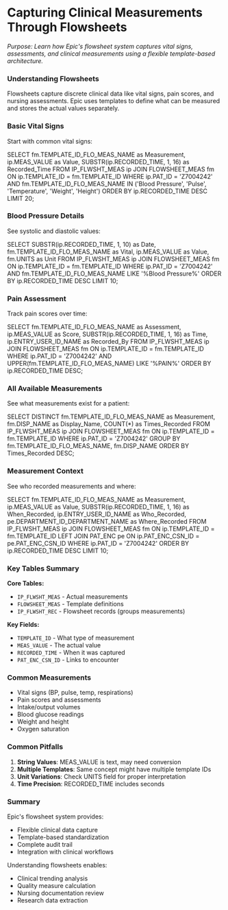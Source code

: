 # Capturing Clinical Measurements Through Flowsheets

*Purpose: Learn how Epic's flowsheet system captures vital signs, assessments, and clinical measurements using a flexible template-based architecture.*

### Understanding Flowsheets

Flowsheets capture discrete clinical data like vital signs, pain scores, and nursing assessments. Epic uses templates to define what can be measured and stores the actual values separately.

### Basic Vital Signs

Start with common vital signs:

<example-query description="View recent vital signs">
SELECT 
    fm.TEMPLATE_ID_FLO_MEAS_NAME as Measurement,
    ip.MEAS_VALUE as Value,
    SUBSTR(ip.RECORDED_TIME, 1, 16) as Recorded_Time
FROM IP_FLWSHT_MEAS ip
JOIN FLOWSHEET_MEAS fm ON ip.TEMPLATE_ID = fm.TEMPLATE_ID
WHERE ip.PAT_ID = 'Z7004242'
  AND fm.TEMPLATE_ID_FLO_MEAS_NAME IN ('Blood Pressure', 'Pulse', 'Temperature', 'Weight', 'Height')
ORDER BY ip.RECORDED_TIME DESC
LIMIT 20;
</example-query>

### Blood Pressure Details

See systolic and diastolic values:

<example-query description="Track blood pressure readings">
SELECT 
    SUBSTR(ip.RECORDED_TIME, 1, 10) as Date,
    fm.TEMPLATE_ID_FLO_MEAS_NAME as Vital,
    ip.MEAS_VALUE as Value,
    fm.UNITS as Unit
FROM IP_FLWSHT_MEAS ip
JOIN FLOWSHEET_MEAS fm ON ip.TEMPLATE_ID = fm.TEMPLATE_ID
WHERE ip.PAT_ID = 'Z7004242'
  AND fm.TEMPLATE_ID_FLO_MEAS_NAME LIKE '%Blood Pressure%'
ORDER BY ip.RECORDED_TIME DESC
LIMIT 10;
</example-query>

### Pain Assessment

Track pain scores over time:

<example-query description="View pain assessments">
SELECT 
    fm.TEMPLATE_ID_FLO_MEAS_NAME as Assessment,
    ip.MEAS_VALUE as Score,
    SUBSTR(ip.RECORDED_TIME, 1, 16) as Time,
    ip.ENTRY_USER_ID_NAME as Recorded_By
FROM IP_FLWSHT_MEAS ip
JOIN FLOWSHEET_MEAS fm ON ip.TEMPLATE_ID = fm.TEMPLATE_ID
WHERE ip.PAT_ID = 'Z7004242'
  AND UPPER(fm.TEMPLATE_ID_FLO_MEAS_NAME) LIKE '%PAIN%'
ORDER BY ip.RECORDED_TIME DESC;
</example-query>

### All Available Measurements

See what measurements exist for a patient:

<example-query description="List all flowsheet measurements">
SELECT DISTINCT
    fm.TEMPLATE_ID_FLO_MEAS_NAME as Measurement,
    fm.DISP_NAME as Display_Name,
    COUNT(*) as Times_Recorded
FROM IP_FLWSHT_MEAS ip
JOIN FLOWSHEET_MEAS fm ON ip.TEMPLATE_ID = fm.TEMPLATE_ID
WHERE ip.PAT_ID = 'Z7004242'
GROUP BY fm.TEMPLATE_ID_FLO_MEAS_NAME, fm.DISP_NAME
ORDER BY Times_Recorded DESC;
</example-query>

### Measurement Context

See who recorded measurements and where:

<example-query description="View measurement context">
SELECT 
    fm.TEMPLATE_ID_FLO_MEAS_NAME as Measurement,
    ip.MEAS_VALUE as Value,
    SUBSTR(ip.RECORDED_TIME, 1, 16) as When_Recorded,
    ip.ENTRY_USER_ID_NAME as Who_Recorded,
    pe.DEPARTMENT_ID_DEPARTMENT_NAME as Where_Recorded
FROM IP_FLWSHT_MEAS ip
JOIN FLOWSHEET_MEAS fm ON ip.TEMPLATE_ID = fm.TEMPLATE_ID
LEFT JOIN PAT_ENC pe ON ip.PAT_ENC_CSN_ID = pe.PAT_ENC_CSN_ID
WHERE ip.PAT_ID = 'Z7004242'
ORDER BY ip.RECORDED_TIME DESC
LIMIT 10;
</example-query>

### Key Tables Summary

**Core Tables:**
- `IP_FLWSHT_MEAS` - Actual measurements
- `FLOWSHEET_MEAS` - Template definitions
- `IP_FLWSHT_REC` - Flowsheet records (groups measurements)

**Key Fields:**
- `TEMPLATE_ID` - What type of measurement
- `MEAS_VALUE` - The actual value
- `RECORDED_TIME` - When it was captured
- `PAT_ENC_CSN_ID` - Links to encounter

### Common Measurements

- Vital signs (BP, pulse, temp, respirations)
- Pain scores and assessments
- Intake/output volumes
- Blood glucose readings
- Weight and height
- Oxygen saturation

### Common Pitfalls

1. **String Values**: MEAS_VALUE is text, may need conversion
2. **Multiple Templates**: Same concept might have multiple template IDs
3. **Unit Variations**: Check UNITS field for proper interpretation
4. **Time Precision**: RECORDED_TIME includes seconds

### Summary

Epic's flowsheet system provides:
- Flexible clinical data capture
- Template-based standardization
- Complete audit trail
- Integration with clinical workflows

Understanding flowsheets enables:
- Clinical trending analysis
- Quality measure calculation
- Nursing documentation review
- Research data extraction